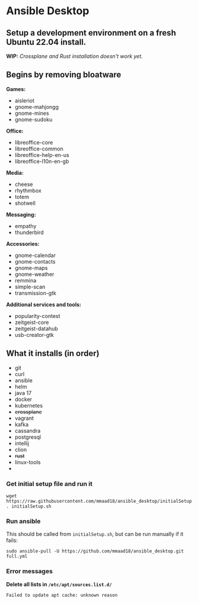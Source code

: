 # Ansible Desktop 

## Setup a development environment on a fresh Ubuntu 22.04 install.

**WIP:** *Crossplane and Rust installation doesn't work yet.*

## Begins by removing bloatware

**Games:**
- aisleriot
- gnome-mahjongg
- gnome-mines
- gnome-sudoku

**Office:**
- libreoffice-core
- libreoffice-common
- libreoffice-help-en-us
- libreoffice-l10n-en-gb

**Media:**
- cheese
- rhythmbox
- totem
- shotwell

**Messaging:**
- empathy
- thunderbird

**Accessories:**
- gnome-calendar
- gnome-contacts
- gnome-maps
- gnome-weather
- remmina
- simple-scan
- transmission-gtk

**Additional services and tools:**
- popularity-contest
- zeitgeist-core
- zeitgeist-datahub
- usb-creator-gtk


## What it installs (in order)

- git
- curl
- ansible
- helm
- java 17
- docker
- kubernetes
- ~~crossplane~~
- vagrant
- kafka
- cassandra
- postgresql
- intellij
- clion
- ~~rust~~
- linux-tools
- 

### Get initial setup file and run it
    wget https://raw.githubusercontent.com/mmaad18/ansible_desktop/initialSetup.sh
    . initialSetup.sh

### Run ansible
This should be called from `initialSetup.sh`, but can be run manually if it fails:

    sudo ansible-pull -U https://github.com/mmaad18/ansible_desktop.git full.yml

### Error messages

**Delete all lists in `/etc/apt/sources.list.d/`**

    Failed to update apt cache: unknown reason